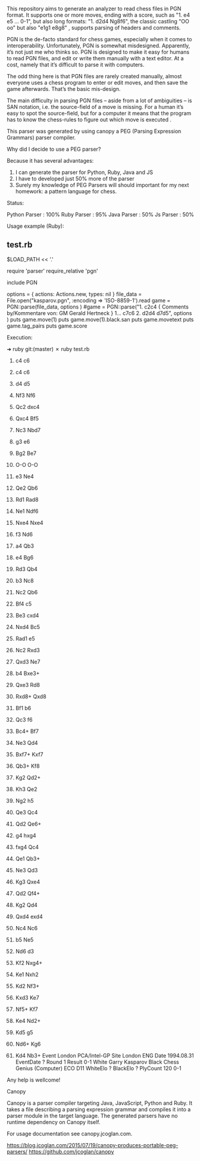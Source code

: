 This repository aims to generate an analyzer to read chess files in PGN format.
It supports one or more moves, ending with a score, such as "1. e4 e5 ... 0-1", but also long formats: "1. d2d4 Ng8f6", the classic castling "OO oo" but also "e1g1 e8g8" , supports parsing of headers and comments.

PGN is the de-facto standard for chess games, especially when it comes to interoperability. Unfortunately, PGN is somewhat misdesigned. Apparently, it’s not just me who thinks so. PGN is designed to make it easy for humans to read PGN files, and edit or write them manually with a text editor. At a cost, namely that it’s difficult to parse it with computers.

The odd thing here is that PGN files are rarely created manually, almost everyone uses a chess program to enter or edit moves, and then save the game afterwards. That’s the basic mis-design.

The main difficulty in parsing PGN files – aside from a lot of ambiguities – is SAN notation, i.e. the source-field of a move is missing. For a human it’s easy to spot the source-field, but for a computer it means that the program has to know the chess-rules to figure out which move is executed .

This parser was generated by using canopy a PEG (Parsing Expression Grammars) parser compiler.

Why did I decide to use a PEG parser?

Because it has several advantages:
1. I can generate the parser for Python, Ruby, Java and JS
2. I have to developed just 50% more of the parser
3. Surely my knowledge of PEG Parsers will should important for my next homework: a pattern language for chess.

Status:

Python Parser : 100%
Ruby Parser   : 95%
Java Parser   : 50%
Js Parser     : 50%

Usage example (Ruby):

test.rb
-------
$LOAD_PATH << '.'

require 'parser'
require_relative 'pgn'

include PGN

options = { actions: Actions.new, types: nil  }
file_data = File.open("kasparov.pgn", :encoding => 'ISO-8859-1').read
game = PGN::parse(file_data, options )
#game = PGN::parse("1. c2c4 { Comments by/Kommentare von: GM Gerald Hertneck } 1... c7c6 2.  d2d4 d7d5", options )
puts game.move(1)
puts game.move(1).black.san
puts game.movetext
puts game.tag_pairs
puts game.score

Execution:

➜  ruby git:(master) ✗ ruby test.rb
1. c4 c6

1. c4 c6
2. d4 d5
3. Nf3 Nf6
4. Qc2 dxc4
5. Qxc4 Bf5
6. Nc3 Nbd7
7. g3 e6
8. Bg2 Be7
9. O-O O-O
10. e3 Ne4
11. Qe2 Qb6
12. Rd1 Rad8
13. Ne1 Ndf6
14. Nxe4 Nxe4
15. f3 Nd6
16. a4 Qb3
17. e4 Bg6
18. Rd3 Qb4
19. b3 Nc8
20. Nc2 Qb6
21. Bf4 c5
22. Be3 cxd4
23. Nxd4 Bc5
24. Rad1 e5
25. Nc2 Rxd3
26. Qxd3 Ne7
27. b4 Bxe3+
28. Qxe3 Rd8
29. Rxd8+ Qxd8
30. Bf1 b6
31. Qc3 f6
32. Bc4+ Bf7
33. Ne3 Qd4
34. Bxf7+ Kxf7
35. Qb3+ Kf8
36. Kg2 Qd2+
37. Kh3 Qe2
38. Ng2 h5
39. Qe3 Qc4
40. Qd2 Qe6+
41. g4 hxg4
42. fxg4 Qc4
43. Qe1 Qb3+
44. Ne3 Qd3
45. Kg3 Qxe4
46. Qd2 Qf4+
47. Kg2 Qd4
48. Qxd4 exd4
49. Nc4 Nc6
50. b5 Ne5
51. Nd6 d3
52. Kf2 Nxg4+
53. Ke1 Nxh2
54. Kd2 Nf3+
55. Kxd3 Ke7
56. Nf5+ Kf7
57. Ke4 Nd2+
58. Kd5 g5
59. Nd6+ Kg6
60. Kd4 Nb3+
Event
London PCA/Intel-GP
Site
London ENG
Date
1994.08.31
EventDate
?
Round
1
Result
0-1
White
Garry Kasparov
Black
Chess Genius (Computer)
ECO
D11
WhiteElo
?
BlackElo
?
PlyCount
120
0-1




Any help is wellcome!

Canopy

Canopy is a parser compiler targeting Java, JavaScript, Python and Ruby. It takes a file describing a parsing expression grammar and compiles it into a parser module in the target language. The generated parsers have no runtime dependency on Canopy itself.

For usage documentation see canopy.jcoglan.com.

https://blog.jcoglan.com/2015/07/19/canopy-produces-portable-peg-parsers/
https://github.com/jcoglan/canopy
